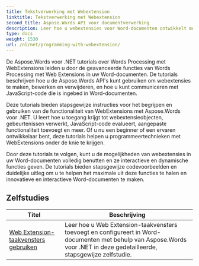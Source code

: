 ```yaml
---
title: Tekstverwerking met Webextension
linktitle: Tekstverwerking met Webextension
second_title: Aspose.Words API voor documentverwerking
description: Leer hoe u webextensies voor Word-documenten ontwikkelt met Aspose.Words voor .NET. Leer hoe u webextensies maakt, wijzigt en personaliseert en integreert in uw Word-documenten.
type: docs
weight: 1530
url: /nl/net/programming-with-webextension/
---
```

De Aspose.Words voor .NET tutorials over Words Processing met WebExtensions leiden u door de geavanceerde functies van Words Processing met Web Extensions in uw Word-documenten. De tutorials beschrijven hoe u de Aspose.Words API's kunt gebruiken om webextensies te maken, bewerken en verwijderen, en hoe u kunt communiceren met JavaScript-code die is ingebed in Word-documenten.

Deze tutorials bieden stapsgewijze instructies voor het begrijpen en gebruiken van de functionaliteit van WebExtensions met Aspose.Words voor .NET. U leert hoe u toegang krijgt tot webextensieobjecten, gebeurtenissen verwerkt, JavaScript-code evalueert, aangepaste functionaliteit toevoegt en meer. Of u nu een beginner of een ervaren ontwikkelaar bent, deze tutorials helpen u programmeertechnieken met WebExtensions onder de knie te krijgen.

Door deze tutorials te volgen, kunt u de mogelijkheden van webextensies in uw Word-documenten volledig benutten en ze interactieve en dynamische functies geven. De tutorials bieden stapsgewijze codevoorbeelden en duidelijke uitleg om u te helpen het maximale uit deze functies te halen en innovatieve en interactieve Word-documenten te maken.

## Zelfstudies
| Titel | Beschrijving |
| --- | --- |
| [Web Extension-taakvensters gebruiken](./using-web-extension-task-panes/) | Leer hoe u Web Extension-taakvensters toevoegt en configureert in Word-documenten met behulp van Aspose.Words voor .NET in deze gedetailleerde, stapsgewijze zelfstudie. |